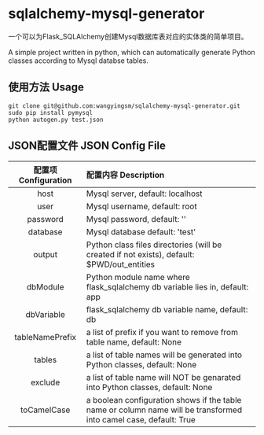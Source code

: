# sqlalchemy-mysql-generator
一个可以为Flask_SQLAlchemy创建Mysql数据库表对应的实体类的简单项目。

A simple project written in python, which can automatically generate Python classes according to Mysql databse tables. 

## 使用方法 Usage
    git clone git@github.com:wangyingsm/sqlalchemy-mysql-generator.git
    sudo pip install pymysql
    python autogen.py test.json

## JSON配置文件 JSON Config File
| 配置项 Configuration | 配置内容 Description |
| :-: | :- |
| host | Mysql server, default: localhost|
| user | Mysql username, default: root |
| password | Mysql password, default: '' |
| database | Mysql database default: 'test' |
| output | Python class files directories (will be created if not exists), default: $PWD/out_entities |
| dbModule | Python module name where flask_sqlalchemy db variable lies in, default: app |
| dbVariable | flask_sqlalchemy db variable name, default: db |
| tableNamePrefix | a list of prefix if you want to remove from table name, default: None |
| tables | a list of table names will be generated into Python classes, default: None |
| exclude | a list of table name will NOT be genarated into Python classes, default: None |
| toCamelCase | a boolean configuration shows if the table name or column name will be transformed into camel case, default: True |

